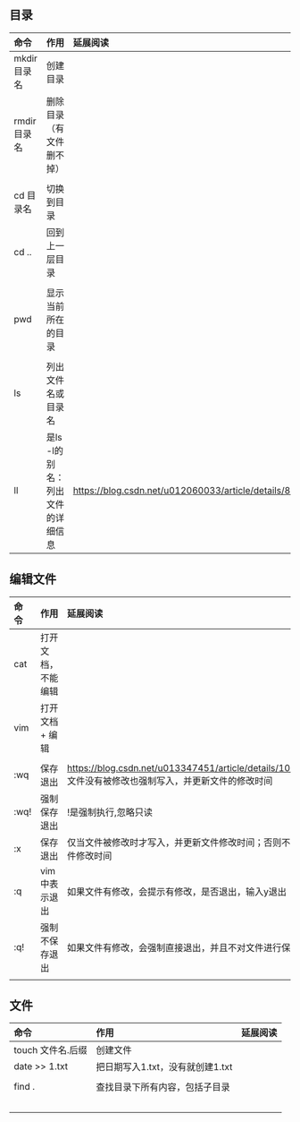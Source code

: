 





## 目录

| 命令         | 作用                               | 延展阅读                                                  |
| :----------- | :--------------------------------- | :-------------------------------------------------------- |
| mkdir 目录名 | 创建目录                           |                                                           |
| rmdir 目录名 | 删除目录（有文件删不掉）           |                                                           |
|              |                                    |                                                           |
| cd 目录名    | 切换到目录                         |                                                           |
| cd ..        | 回到上一层目录                     |                                                           |
|              |                                    |                                                           |
| pwd          | 显示当前所在的目录                 |                                                           |
|              |                                    |                                                           |
| ls           | 列出文件名或目录名                 |                                                           |
| ll           | 是ls -l的别名： 列出文件的详细信息 | https://blog.csdn.net/u012060033/article/details/82870994 |





## 编辑文件

| 命令 | 作用               | 延展阅读                                                     |
| :--- | :----------------- | :----------------------------------------------------------- |
| cat  | 打开文档，不能编辑 |                                                              |
| vim  | 打开文档 + 编辑    |                                                              |
|      |                    |                                                              |
| :wq  | 保存退出           | https://blog.csdn.net/u013347451/article/details/107859580<br />文件没有被修改也强制写入，并更新文件的修改时间 |
| :wq! | 强制保存退出       | !是强制执行,忽略只读                                         |
| :x   | 保存退出           | 仅当文件被修改时才写入，并更新文件修改时间；否则不会更新文件修改时间 |
| :q   | vim中表示退出      | 如果文件有修改，会提示有修改，是否退出，输入y退出            |
| :q!  | 强制不保存退出     | 如果文件有修改，会强制直接退出，并且不对文件进行保留         |
|      |                    |                                                              |





## 文件

| 命令              | 作用                             | 延展阅读 |
| :---------------- | :------------------------------- | :------- |
| touch 文件名.后缀 | 创建文件                         |          |
| date >> 1.txt     | 把日期写入1.txt，没有就创建1.txt |          |
|                   |                                  |          |
| find .            | 查找目录下所有内容，包括子目录   |          |
|                   |                                  |          |
|                   |                                  |          |
|                   |                                  |          |
|                   |                                  |          |
|                   |                                  |          |














































